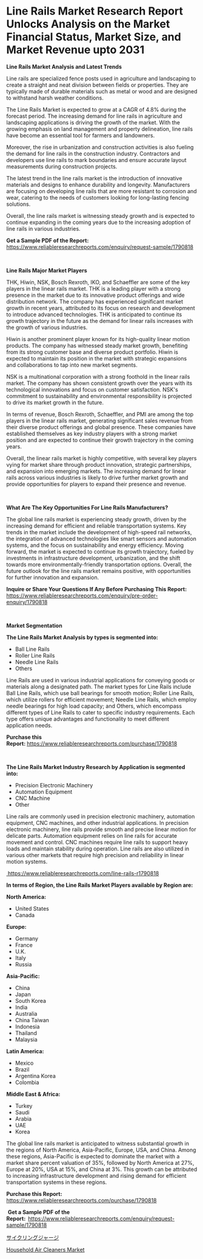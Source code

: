 <p><h1>Line Rails Market Research Report Unlocks Analysis on the Market Financial Status, Market Size, and Market Revenue upto 2031</h1></p><p><strong>Line Rails Market Analysis and Latest Trends</strong></p>
<p><p>Line rails are specialized fence posts used in agriculture and landscaping to create a straight and neat division between fields or properties. They are typically made of durable materials such as metal or wood and are designed to withstand harsh weather conditions.</p><p>The Line Rails Market is expected to grow at a CAGR of 4.8% during the forecast period. The increasing demand for line rails in agriculture and landscaping applications is driving the growth of the market. With the growing emphasis on land management and property delineation, line rails have become an essential tool for farmers and landowners.</p><p>Moreover, the rise in urbanization and construction activities is also fueling the demand for line rails in the construction industry. Contractors and developers use line rails to mark boundaries and ensure accurate layout measurements during construction projects.</p><p>The latest trend in the line rails market is the introduction of innovative materials and designs to enhance durability and longevity. Manufacturers are focusing on developing line rails that are more resistant to corrosion and wear, catering to the needs of customers looking for long-lasting fencing solutions.</p><p>Overall, the line rails market is witnessing steady growth and is expected to continue expanding in the coming years due to the increasing adoption of line rails in various industries.</p></p>
<p><strong>Get a Sample PDF of the Report:&nbsp;</strong> <a href="https://www.reliableresearchreports.com/enquiry/request-sample/1790818">https://www.reliableresearchreports.com/enquiry/request-sample/1790818</a></p>
<p>&nbsp;</p>
<p><strong>Line Rails Major Market Players</strong></p>
<p><p>THK, Hiwin, NSK, Bosch Rexroth, IKO, and Schaeffler are some of the key players in the linear rails market. THK is a leading player with a strong presence in the market due to its innovative product offerings and wide distribution network. The company has experienced significant market growth in recent years, attributed to its focus on research and development to introduce advanced technologies. THK is anticipated to continue its growth trajectory in the future as the demand for linear rails increases with the growth of various industries.</p><p>Hiwin is another prominent player known for its high-quality linear motion products. The company has witnessed steady market growth, benefiting from its strong customer base and diverse product portfolio. Hiwin is expected to maintain its position in the market with strategic expansions and collaborations to tap into new market segments.</p><p>NSK is a multinational corporation with a strong foothold in the linear rails market. The company has shown consistent growth over the years with its technological innovations and focus on customer satisfaction. NSK's commitment to sustainability and environmental responsibility is projected to drive its market growth in the future.</p><p>In terms of revenue, Bosch Rexroth, Schaeffler, and PMI are among the top players in the linear rails market, generating significant sales revenue from their diverse product offerings and global presence. These companies have established themselves as key industry players with a strong market position and are expected to continue their growth trajectory in the coming years.</p><p>Overall, the linear rails market is highly competitive, with several key players vying for market share through product innovation, strategic partnerships, and expansion into emerging markets. The increasing demand for linear rails across various industries is likely to drive further market growth and provide opportunities for players to expand their presence and revenue.</p></p>
<p>&nbsp;</p>
<p><strong>What Are The Key Opportunities For Line Rails Manufacturers?</strong></p>
<p><p>The global line rails market is experiencing steady growth, driven by the increasing demand for efficient and reliable transportation systems. Key trends in the market include the development of high-speed rail networks, the integration of advanced technologies like smart sensors and automation systems, and the focus on sustainability and energy efficiency. Moving forward, the market is expected to continue its growth trajectory, fueled by investments in infrastructure development, urbanization, and the shift towards more environmentally-friendly transportation options. Overall, the future outlook for the line rails market remains positive, with opportunities for further innovation and expansion.</p></p>
<p><strong>Inquire or Share Your Questions If Any Before Purchasing This Report:</strong> <a href="https://www.reliableresearchreports.com/enquiry/pre-order-enquiry/1790818">https://www.reliableresearchreports.com/enquiry/pre-order-enquiry/1790818</a></p>
<p>&nbsp;</p>
<p><strong>Market Segmentation</strong></p>
<p><strong>The Line Rails Market Analysis by types is segmented into:</strong></p>
<p><ul><li>Ball Line Rails</li><li>Roller Line Rails</li><li>Needle Line Rails</li><li>Others</li></ul></p>
<p><p>Line Rails are used in various industrial applications for conveying goods or materials along a designated path. The market types for Line Rails include Ball Line Rails, which use ball bearings for smooth motion; Roller Line Rails, which utilize rollers for efficient movement; Needle Line Rails, which employ needle bearings for high load capacity; and Others, which encompass different types of Line Rails to cater to specific industry requirements. Each type offers unique advantages and functionality to meet different application needs.</p></p>
<p><strong>Purchase this Report:&nbsp;</strong><a href="https://www.reliableresearchreports.com/purchase/1790818">https://www.reliableresearchreports.com/purchase/1790818</a></p>
<p>&nbsp;</p>
<p><strong>The Line Rails Market Industry Research by Application is segmented into:</strong></p>
<p><ul><li>Precision Electronic Machinery</li><li>Automation Equipment</li><li>CNC Machine</li><li>Other</li></ul></p>
<p><p>Line rails are commonly used in precision electronic machinery, automation equipment, CNC machines, and other industrial applications. In precision electronic machinery, line rails provide smooth and precise linear motion for delicate parts. Automation equipment relies on line rails for accurate movement and control. CNC machines require line rails to support heavy loads and maintain stability during operation. Line rails are also utilized in various other markets that require high precision and reliability in linear motion systems.</p></p>
<p><a href="https://www.reliableresearchreports.com/line-rails-r1790818">&nbsp;https://www.reliableresearchreports.com/line-rails-r1790818</a></p>
<p><strong>In terms of Region, the Line Rails Market Players available by Region are:</strong></p>
<p>
    <p> <strong> North America: </strong>
        <ul>
            <li>United States</li>
            <li>Canada</li>
        </ul>
        </p> 
    <p> <strong> Europe: </strong>
        <ul>
            <li>Germany</li>
            <li>France</li>
            <li>U.K.</li>
            <li>Italy</li>
            <li>Russia</li>
        </ul>
        </p> 
    <p> <strong> Asia-Pacific: </strong>
        <ul>
            <li>China</li>
            <li>Japan</li>
            <li>South Korea</li>
            <li>India</li>
            <li>Australia</li>
            <li>China Taiwan</li>
            <li>Indonesia</li>
            <li>Thailand</li>
            <li>Malaysia</li>
        </ul>
        </p> 
    <p> <strong> Latin America: </strong>
        <ul>
            <li>Mexico</li>
            <li>Brazil</li>
            <li>Argentina Korea</li>
            <li>Colombia</li>
        </ul>
        </p> 
    <p> <strong> Middle East & Africa: </strong>
        <ul>
            <li>Turkey</li>
            <li>Saudi</li>
            <li>Arabia</li>
            <li>UAE</li>
            <li>Korea</li>
        </ul>
    </p>
    </p>
<p><p>The global line rails market is anticipated to witness substantial growth in the regions of North America, Asia-Pacific, Europe, USA, and China. Among these regions, Asia-Pacific is expected to dominate the market with a market share percent valuation of 35%, followed by North America at 27%, Europe at 20%, USA at 15%, and China at 3%. This growth can be attributed to increasing infrastructure development and rising demand for efficient transportation systems in these regions.</p></p>
<p><strong>Purchase this Report: </strong><a href="https://www.reliableresearchreports.com/purchase/1790818">https://www.reliableresearchreports.com/purchase/1790818</a></p>
<p>&nbsp;<strong>Get a Sample PDF of the Report:&nbsp;&nbsp;</strong><a href="https://www.reliableresearchreports.com/enquiry/request-sample/1790818">https://www.reliableresearchreports.com/enquiry/request-sample/1790818</a></p>
<p><strong></strong></p>
<p><p><a href="https://github.com/Sophiaard2003/Market-Research-Report-List-1/blob/main/829699932088.md">サイクリングジャージ</a></p><p><a href="https://github.com/brenzgnarento/Market-Research-Report-List-2/blob/main/household-air-cleaners-market.md">Household Air Cleaners Market</a></p></p>